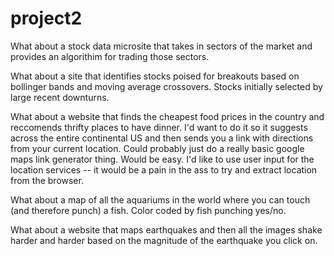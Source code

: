 # project2


What about a stock data microsite that takes in sectors of the market and provides an algorithim for trading those sectors. 

What about a site that identifies stocks poised for breakouts based on bollinger bands and moving average crossovers. Stocks initially selected by large recent downturns. 

What about a website that finds the cheapest food prices in the country and reccomends thrifty places to have dinner. I'd want to do it so it suggests across the entire continental US and then sends you a link with directions from your current location. Could probably just do a really basic google maps link generator thing. Would be easy. I'd like to use user input for the location services -- it would be a pain in the ass to try and extract location from the browser. 
 
 
What about a map of all the aquariums in the world where you can touch (and therefore punch) a fish. Color coded by fish punching yes/no. 

What about a website that maps earthquakes and then all the images shake harder and harder based on the magnitude of the earthquake you click on. 






